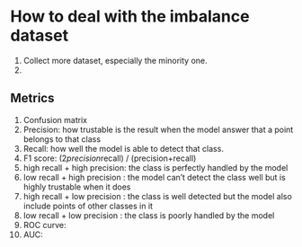 # How to deal with the imbalance dataset
1. Collect more dataset, especially the minority one.  
2. 
## Metrics
1. Confusion matrix
2. Precision: how trustable is the result when the model answer that a point belongs to that class
3. Recall: how well the model is able to detect that class.
4. F1 score: (2*precision*recall) / (precision+recall)
5. high recall + high precision: the class is perfectly handled by the model
6. low recall + high precision : the model can’t detect the class well but is highly trustable when it does  
7. high recall + low precision : the class is well detected but the model also include points of other classes in it  
8. low recall + low precision : the class is poorly handled by the model
9. ROC curve: 
10. AUC: